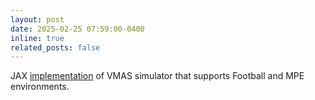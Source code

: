```yaml
---
layout: post
date: 2025-02-25 07:59:00-0400
inline: true
related_posts: false
---
```


JAX [implementation](https://github.com/jselvaraaj/JaxVMAS) of VMAS simulator that supports Football and MPE environments.